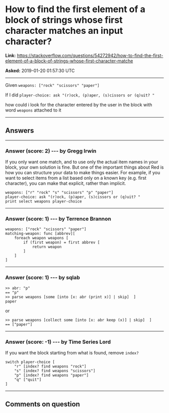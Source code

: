 # How to find the first element of a block of strings whose first character matches an input character?

**Link:**
<https://stackoverflow.com/questions/54272942/how-to-find-the-first-element-of-a-block-of-strings-whose-first-character-matche>

**Asked:** 2019-01-20 01:57:30 UTC

------------------------------------------------------------------------

Given `weapons: ["rock" "scissors" "paper"]`

If I did `player-choice: ask "(r)ock, (p)aper, (s)cissors or (q)uit? "`

how could i look for the character entered by the user in the block with
word `weapons` attached to it

------------------------------------------------------------------------

## Answers

------------------------------------------------------------------------

### Answer (score: 2) --- by Gregg Irwin

If you only want one match, and to use only the actual item names in
your block, your own solution is fine. But one of the important things
about Red is how you can structure your data to make things easier. For
example, if you want to select items from a list based only on a known
key (e.g. first character), you can make that explicit, rather than
implicit.

    weapons: ["r" "rock" "s" "scissors" "p" "paper"]
    player-choice: ask "(r)ock, (p)aper, (s)cissors or (q)uit? "
    print select weapons player-choice

------------------------------------------------------------------------

### Answer (score: 1) --- by Terrence Brannon

    weapons: ["rock" "scissors" "paper"]
    matching-weapon: func [abbrev][
        foreach weapon weapons [
            if (first weapon) = first abbrev [
                return weapon
            ]
        ]
    ]

------------------------------------------------------------------------

### Answer (score: 1) --- by sqlab

    >> abr: "p"
    == "p"
    >> parse weapons [some [into [x: abr (print x)] | skip]  ]
    paper

or

    >> parse weapons [collect some [into [x: abr keep (x)] | skip]  ]
    == ["paper"]

------------------------------------------------------------------------

### Answer (score: -1) --- by Time Series Lord

If you want the block starting from what is found, remove `index?`

    switch player-choice [
        "r" [index? find weapons "rock"]
        "s" [index? find weapons "scissors"]
        "p" [index? find weapons "paper"]
        "q" ["quit"]
    ]

------------------------------------------------------------------------

## Comments on question
